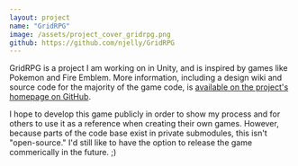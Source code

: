 ```yaml
---
layout: project
name: "GridRPG"
image: /assets/project_cover_gridrpg.png
github: https://github.com/njelly/GridRPG
---
```


GridRPG is a project I am working on in Unity, and is inspired by games like Pokemon and Fire Emblem. More information, including a design wiki and source code for the majority of the game code, is [available on the project's homepage on GitHub][repo-link].

I hope to develop this game publicly in order to show my process and for others to use it as a reference when creating their own games. However, because parts of the code base exist in private submodules, this isn't "open-source." I'd still like to have the option to release the game commerically in the future. ;)

[repo-link]: https://github.com/njelly/GridRPG